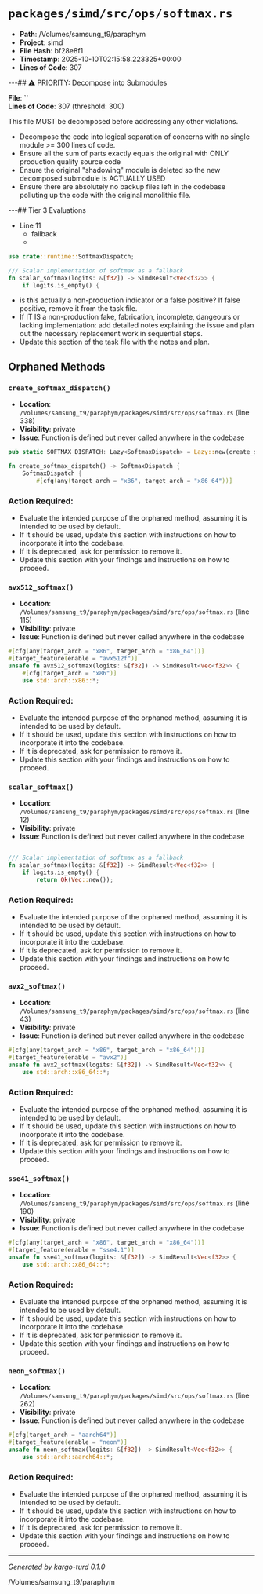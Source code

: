 # `packages/simd/src/ops/softmax.rs`

- **Path**: /Volumes/samsung_t9/paraphym
- **Project**: simd
- **File Hash**: bf28e8f1  
- **Timestamp**: 2025-10-10T02:15:58.223325+00:00  
- **Lines of Code**: 307

---## ⚠️ PRIORITY: Decompose into Submodules

**File**: ``  
**Lines of Code**: 307 (threshold: 300)

This file MUST be decomposed before addressing any other violations.

- Decompose the code into logical separation of concerns with no single module >= 300 lines of code. 
- Ensure all the sum of parts exactly equals the original with ONLY production quality source code
- Ensure the original "shadowing" module is deleted so the new decomposed submodule is ACTUALLY USED
- Ensure there are absolutely no backup files left in the codebase polluting up the code with the original monolithic file.

---## Tier 3 Evaluations


- Line 11
  - fallback
  - 

```rust
use crate::runtime::SoftmaxDispatch;

/// Scalar implementation of softmax as a fallback
fn scalar_softmax(logits: &[f32]) -> SimdResult<Vec<f32>> {
    if logits.is_empty() {
```

- is this actually a non-production indicator or a false positive? If false positive, remove it from the task file.
- If IT IS a non-production fake, fabrication, incomplete, dangeours or lacking implementation: add detailed notes explaining the issue and plan out the necessary replacement work in sequential steps. 
- Update this section of the task file with the notes and plan.

## Orphaned Methods


### `create_softmax_dispatch()`

- **Location**: `/Volumes/samsung_t9/paraphym/packages/simd/src/ops/softmax.rs` (line 338)
- **Visibility**: private
- **Issue**: Function is defined but never called anywhere in the codebase

```rust
pub static SOFTMAX_DISPATCH: Lazy<SoftmaxDispatch> = Lazy::new(create_softmax_dispatch);

fn create_softmax_dispatch() -> SoftmaxDispatch {
    SoftmaxDispatch {
        #[cfg(any(target_arch = "x86", target_arch = "x86_64"))]
```

### Action Required:

- Evaluate the intended purpose of the orphaned method, assuming it is intended to be used by default.
- If it should be used, update this section with instructions on how to incorporate it into the codebase.
- If it is deprecated, ask for permission to remove it.
- Update this section with your findings and instructions on how to proceed.


### `avx512_softmax()`

- **Location**: `/Volumes/samsung_t9/paraphym/packages/simd/src/ops/softmax.rs` (line 115)
- **Visibility**: private
- **Issue**: Function is defined but never called anywhere in the codebase

```rust
#[cfg(any(target_arch = "x86", target_arch = "x86_64"))]
#[target_feature(enable = "avx512f")]
unsafe fn avx512_softmax(logits: &[f32]) -> SimdResult<Vec<f32>> {
    #[cfg(target_arch = "x86")]
    use std::arch::x86::*;
```

### Action Required:

- Evaluate the intended purpose of the orphaned method, assuming it is intended to be used by default.
- If it should be used, update this section with instructions on how to incorporate it into the codebase.
- If it is deprecated, ask for permission to remove it.
- Update this section with your findings and instructions on how to proceed.


### `scalar_softmax()`

- **Location**: `/Volumes/samsung_t9/paraphym/packages/simd/src/ops/softmax.rs` (line 12)
- **Visibility**: private
- **Issue**: Function is defined but never called anywhere in the codebase

```rust

/// Scalar implementation of softmax as a fallback
fn scalar_softmax(logits: &[f32]) -> SimdResult<Vec<f32>> {
    if logits.is_empty() {
        return Ok(Vec::new());
```

### Action Required:

- Evaluate the intended purpose of the orphaned method, assuming it is intended to be used by default.
- If it should be used, update this section with instructions on how to incorporate it into the codebase.
- If it is deprecated, ask for permission to remove it.
- Update this section with your findings and instructions on how to proceed.


### `avx2_softmax()`

- **Location**: `/Volumes/samsung_t9/paraphym/packages/simd/src/ops/softmax.rs` (line 43)
- **Visibility**: private
- **Issue**: Function is defined but never called anywhere in the codebase

```rust
#[cfg(any(target_arch = "x86", target_arch = "x86_64"))]
#[target_feature(enable = "avx2")]
unsafe fn avx2_softmax(logits: &[f32]) -> SimdResult<Vec<f32>> {
    use std::arch::x86_64::*;

```

### Action Required:

- Evaluate the intended purpose of the orphaned method, assuming it is intended to be used by default.
- If it should be used, update this section with instructions on how to incorporate it into the codebase.
- If it is deprecated, ask for permission to remove it.
- Update this section with your findings and instructions on how to proceed.


### `sse41_softmax()`

- **Location**: `/Volumes/samsung_t9/paraphym/packages/simd/src/ops/softmax.rs` (line 190)
- **Visibility**: private
- **Issue**: Function is defined but never called anywhere in the codebase

```rust
#[cfg(any(target_arch = "x86", target_arch = "x86_64"))]
#[target_feature(enable = "sse4.1")]
unsafe fn sse41_softmax(logits: &[f32]) -> SimdResult<Vec<f32>> {
    use std::arch::x86_64::*;

```

### Action Required:

- Evaluate the intended purpose of the orphaned method, assuming it is intended to be used by default.
- If it should be used, update this section with instructions on how to incorporate it into the codebase.
- If it is deprecated, ask for permission to remove it.
- Update this section with your findings and instructions on how to proceed.


### `neon_softmax()`

- **Location**: `/Volumes/samsung_t9/paraphym/packages/simd/src/ops/softmax.rs` (line 262)
- **Visibility**: private
- **Issue**: Function is defined but never called anywhere in the codebase

```rust
#[cfg(target_arch = "aarch64")]
#[target_feature(enable = "neon")]
unsafe fn neon_softmax(logits: &[f32]) -> SimdResult<Vec<f32>> {
    use std::arch::aarch64::*;

```

### Action Required:

- Evaluate the intended purpose of the orphaned method, assuming it is intended to be used by default.
- If it should be used, update this section with instructions on how to incorporate it into the codebase.
- If it is deprecated, ask for permission to remove it.
- Update this section with your findings and instructions on how to proceed.

---

*Generated by kargo-turd 0.1.0*

/Volumes/samsung_t9/paraphym